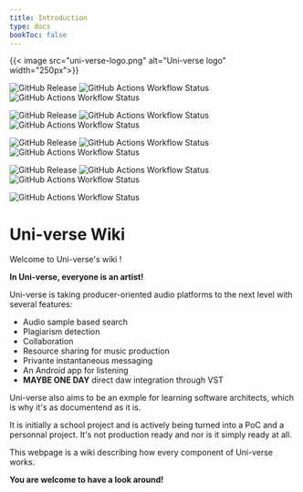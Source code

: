 ```yaml
---
title: Introduction
type: docs
bookToc: false
---
```


{{< image src="uni-verse-logo.png" alt="Uni-verse logo" width="250px">}}

![GitHub Release](https://img.shields.io/github/v/release/uni-verse-fm/uni-verse-api?sort=semver&display_name=release&style=for-the-badge&label=API%3ARELEASE&cacheSeconds=3600)
![GitHub Actions Workflow Status](https://img.shields.io/github/actions/workflow/status/uni-verse-fm/uni-verse-api/ci.yml?style=for-the-badge&label=Api%3AChecks&logo=eslint)
![GitHub Actions Workflow Status](https://img.shields.io/github/actions/workflow/status/uni-verse-fm/uni-verse-api/build.yml?style=for-the-badge&label=Api%3ABuild&logo=nestjs)

![GitHub Release](https://img.shields.io/github/v/release/uni-verse-fm/uni-verse-frontend?sort=semver&display_name=release&style=for-the-badge&label=FRONTEND%3ARELEASE&cacheSeconds=3600)
![GitHub Actions Workflow Status](https://img.shields.io/github/actions/workflow/status/uni-verse-fm/uni-verse-frontend/ci.yml?style=for-the-badge&label=Frontend%3AChecks&logo=eslint)
![GitHub Actions Workflow Status](https://img.shields.io/github/actions/workflow/status/uni-verse-fm/uni-verse-frontend/build.yml?style=for-the-badge&label=Frontend%3ABuild&logo=svelte)

![GitHub Release](https://img.shields.io/github/v/release/uni-verse-fm/uni-verse-app?sort=semver&display_name=release&style=for-the-badge&label=APP%3ARELEASE&cacheSeconds=3600)
![GitHub Actions Workflow Status](https://img.shields.io/github/actions/workflow/status/uni-verse-fm/uni-verse-app/ci.yml?style=for-the-badge&label=App%3AChecks&logo=eslint)
![GitHub Actions Workflow Status](https://img.shields.io/github/actions/workflow/status/uni-verse-fm/uni-verse-app/build.yml?style=for-the-badge&label=App%3ABuild&logo=react)

![GitHub Release](https://img.shields.io/github/v/release/uni-verse-fm/uni-verse-worker?sort=semver&display_name=release&style=for-the-badge&label=WORKER%3ARELEASE&cacheSeconds=3600)
![GitHub Actions Workflow Status](https://img.shields.io/github/actions/workflow/status/uni-verse-fm/uni-verse-worker/ci.yml?style=for-the-badge&label=WORKER%3AChecks&logo=eslint)
![GitHub Actions Workflow Status](https://img.shields.io/github/actions/workflow/status/uni-verse-fm/uni-verse-worker/build.yml?style=for-the-badge&label=WORKER%3ABuild&logo=nodedotjs)

![GitHub Actions Workflow Status](https://img.shields.io/github/actions/workflow/status/uni-verse-fm/uni-verse-fm.github.io/hugo.yaml?style=for-the-badge&label=Wiki%3Abuild&logo=hugo)

# Uni-verse Wiki

Welcome to Uni-verse's wiki !

**In Uni-verse, everyone is an artist!**

Uni-verse is taking producer-oriented audio platforms to the next level with several features:

- Audio sample based search
- Plagiarism detection
- Collaboration
- Resource sharing for music production
- Privante instantaneous messaging
- An Android app for listening
- **MAYBE ONE DAY** direct daw integration through VST

Uni-verse also aims to be an exmple for learning software architects, which is why it's as documentend as it is.

It is initially a school project and is actively being turned into a PoC and a personnal project. It's not production ready and nor is it simply ready at all.

This webpage is a wiki describing how every component of Uni-verse works.

**You are welcome to have a look around!**
